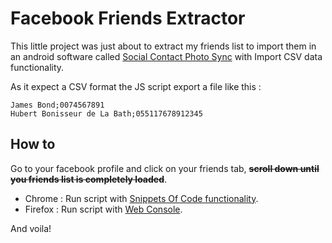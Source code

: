 # Facebook Friends Extractor

This little project was just about to extract my friends list to import them in an android software called [Social Contact Photo Sync](https://play.google.com/store/apps/details?id=com.michaelflisar.socialcontactphotosync "Social Contact Photo Sync") with Import CSV data functionality.

As it expect a CSV format the JS script export a file like this :

```
James Bond;0074567891
Hubert Bonisseur de La Bath;055117678912345
```

## How to
Go to your facebook profile and click on your friends tab, **~~scroll down until you friends list is completely loaded~~**.

- Chrome : Run script with [Snippets Of Code functionality](https://developers.google.com/web/tools/chrome-devtools/snippets "Snippets Of Code functionality").
- Firefox : Run script with [Web Console](https://developer.mozilla.org/en-US/docs/Tools/Web_Console/Opening_the_Web_Console "Opening the Web Console").

And voila!
